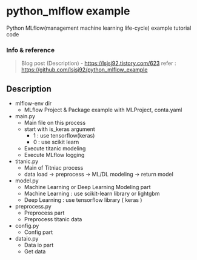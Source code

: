 # python_mlflow example
Python MLflow(management machine learning life-cycle) example tutorial code

### Info & reference
> Blog post (Description)
    - https://lsjsj92.tistory.com/623
> refer : https://github.com/lsjsj92/python_mlflow_example


## Description
- mlflow-env dir
    - MLflow Project & Package example with MLProject, conta.yaml
- main.py
    - Main file on this process
    - start with is_keras argument 
        - 1 : use tensorflow(keras)
        - 0 : use scikit learn
    - Execute titanic modeling
    - Execute MLflow logging
- titanic.py
    - Main of Titniac process
    - data load -> preprocess -> ML/DL modeling -> return model
- model.py
    - Machine Learning or Deep Learning Modeling part
    - Machine Learning : use scikit-learn library or lightgbm
    - Deep Learning : use tensorflow library ( keras )
- preprocess.py
    - Preprocess part
    - Preprocess titanic data
- config.py
    - Config part
- dataio.py
    - Data io part
    - Get data